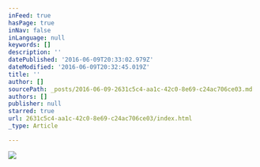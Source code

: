 ```yaml
---
inFeed: true
hasPage: true
inNav: false
inLanguage: null
keywords: []
description: ''
datePublished: '2016-06-09T20:33:02.979Z'
dateModified: '2016-06-09T20:32:45.019Z'
title: ''
author: []
sourcePath: _posts/2016-06-09-2631c5c4-aa1c-42c0-8e69-c24ac706ce03.md
authors: []
publisher: null
starred: true
url: 2631c5c4-aa1c-42c0-8e69-c24ac706ce03/index.html
_type: Article

---
```

![](https://the-grid-user-content.s3-us-west-2.amazonaws.com/1291c908-ecec-4768-ac7b-3f9c27b39de4.jpg)